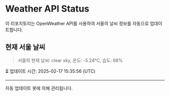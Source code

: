 
# Weather API Status

이 리포지토리는 OpenWeather API를 사용하여 서울의 날씨 정보를 자동으로 업데이트합니다.

## 현재 서울 날씨
> 서울의 현재 날씨: clear sky, 온도: -5.24°C, 습도: 68%

⏳ 업데이트 시간: 2025-02-17 15:35:56 (UTC)

---
자동 업데이트 봇에 의해 관리됩니다.
